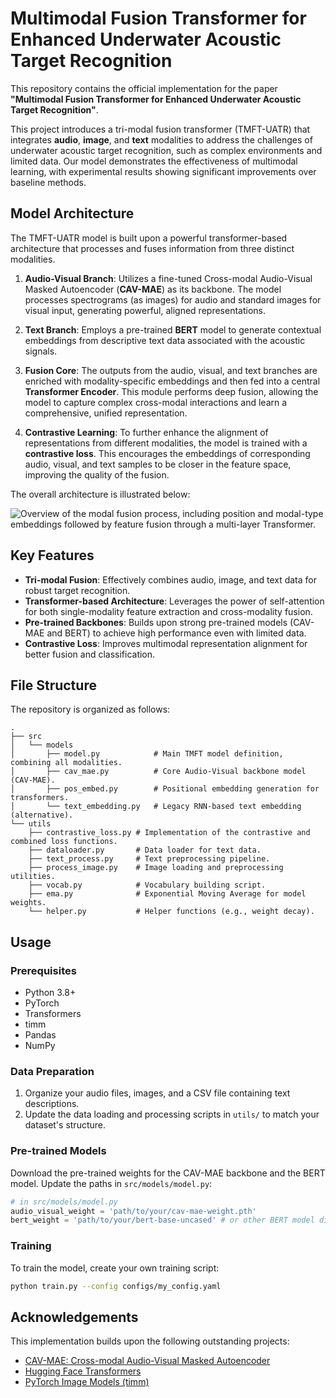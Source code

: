 # Multimodal Fusion Transformer for Enhanced Underwater Acoustic Target Recognition

This repository contains the official implementation for the paper **"Multimodal Fusion Transformer for Enhanced Underwater Acoustic Target Recognition"**.

This project introduces a tri-modal fusion transformer (TMFT-UATR) that integrates **audio**, **image**, and **text** modalities to address the challenges of underwater acoustic target recognition, such as complex environments and limited data. Our model demonstrates the effectiveness of multimodal learning, with experimental results showing significant improvements over baseline methods.

## Model Architecture

The TMFT-UATR model is built upon a powerful transformer-based architecture that processes and fuses information from three distinct modalities.

1.  **Audio-Visual Branch**: Utilizes a fine-tuned Cross-modal Audio-Visual Masked Autoencoder (**CAV-MAE**) as its backbone. The model processes spectrograms (as images) for audio and standard images for visual input, generating powerful, aligned representations.

2.  **Text Branch**: Employs a pre-trained **BERT** model to generate contextual embeddings from descriptive text data associated with the acoustic signals.

3.  **Fusion Core**: The outputs from the audio, visual, and text branches are enriched with modality-specific embeddings and then fed into a central **Transformer Encoder**. This module performs deep fusion, allowing the model to capture complex cross-modal interactions and learn a comprehensive, unified representation.

4.  **Contrastive Learning**: To further enhance the alignment of representations from different modalities, the model is trained with a **contrastive loss**. This encourages the embeddings of corresponding audio, visual, and text samples to be closer in the feature space, improving the quality of the fusion.

The overall architecture is illustrated below:

![Overview of the modal fusion process, including position and modal-type embeddings followed by feature fusion through a multi-layer Transformer.](./assets/Figure_1.jpg)

## Key Features

-   **Tri-modal Fusion**: Effectively combines audio, image, and text data for robust target recognition.
-   **Transformer-based Architecture**: Leverages the power of self-attention for both single-modality feature extraction and cross-modality fusion.
-   **Pre-trained Backbones**: Builds upon strong pre-trained models (CAV-MAE and BERT) to achieve high performance even with limited data.
-   **Contrastive Loss**: Improves multimodal representation alignment for better fusion and classification.

## File Structure

The repository is organized as follows:

```
.
├── src
│   └── models
│       ├── model.py            # Main TMFT model definition, combining all modalities.
│       ├── cav_mae.py          # Core Audio-Visual backbone model (CAV-MAE).
│       ├── pos_embed.py        # Positional embedding generation for transformers.
│       └── text_embedding.py   # Legacy RNN-based text embedding (alternative).
└── utils
    ├── contrastive_loss.py # Implementation of the contrastive and combined loss functions.
    ├── dataloader.py       # Data loader for text data.
    ├── text_process.py     # Text preprocessing pipeline.
    ├── process_image.py    # Image loading and preprocessing utilities.
    ├── vocab.py            # Vocabulary building script.
    ├── ema.py              # Exponential Moving Average for model weights.
    └── helper.py           # Helper functions (e.g., weight decay).
```

## Usage

### Prerequisites

-   Python 3.8+
-   PyTorch
-   Transformers
-   timm
-   Pandas
-   NumPy

### Data Preparation

1.  Organize your audio files, images, and a CSV file containing text descriptions.
2.  Update the data loading and processing scripts in `utils/` to match your dataset's structure.

### Pre-trained Models

Download the pre-trained weights for the CAV-MAE backbone and the BERT model. Update the paths in `src/models/model.py`:

```python
# in src/models/model.py
audio_visual_weight = 'path/to/your/cav-mae-weight.pth'
bert_weight = 'path/to/your/bert-base-uncased' # or other BERT model directory
```

### Training

To train the model, create your own training script:

```bash
python train.py --config configs/my_config.yaml
```

## Acknowledgements

This implementation builds upon the following outstanding projects:
-   [CAV-MAE: Cross-modal Audio-Visual Masked Autoencoder](https://github.com/YuanGongND/cav-mae)
-   [Hugging Face Transformers](https://github.com/huggingface/transformers)
-   [PyTorch Image Models (timm)](https://github.com/rwightman/pytorch-image-models)
